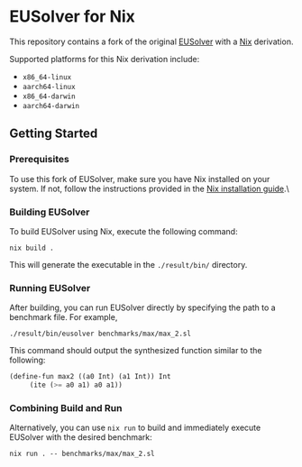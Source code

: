 # EUSolver for Nix

This repository contains a fork of the original [EUSolver][eusolver] with a [Nix](https://nixos.org/nix/) derivation.

Supported platforms for this Nix derivation include:
- `x86_64-linux`
- `aarch64-linux`
- `x86_64-darwin`
- `aarch64-darwin`

## Getting Started

### Prerequisites

To use this fork of EUSolver, make sure you have Nix installed on your system. If not, follow the instructions provided in the [Nix installation guide][nix].\

### Building EUSolver

To build EUSolver using Nix, execute the following command:

```shell
nix build .
```

This will generate the executable in the `./result/bin/` directory.

### Running EUSolver

After building, you can run EUSolver directly by specifying the path to a benchmark file. For example,

```shell
./result/bin/eusolver benchmarks/max/max_2.sl
```

This command should output the synthesized function similar to the following:

```lisp
(define-fun max2 ((a0 Int) (a1 Int)) Int
     (ite (>= a0 a1) a0 a1))
```

### Combining Build and Run

Alternatively, you can use `nix run` to build and immediately execute EUSolver with the desired benchmark:

```shell
nix run . -- benchmarks/max/max_2.sl
```

[eusolver]: https://bitbucket.org/abhishekudupa/eusolver/
[nix]: https://zero-to-nix.com/start/install